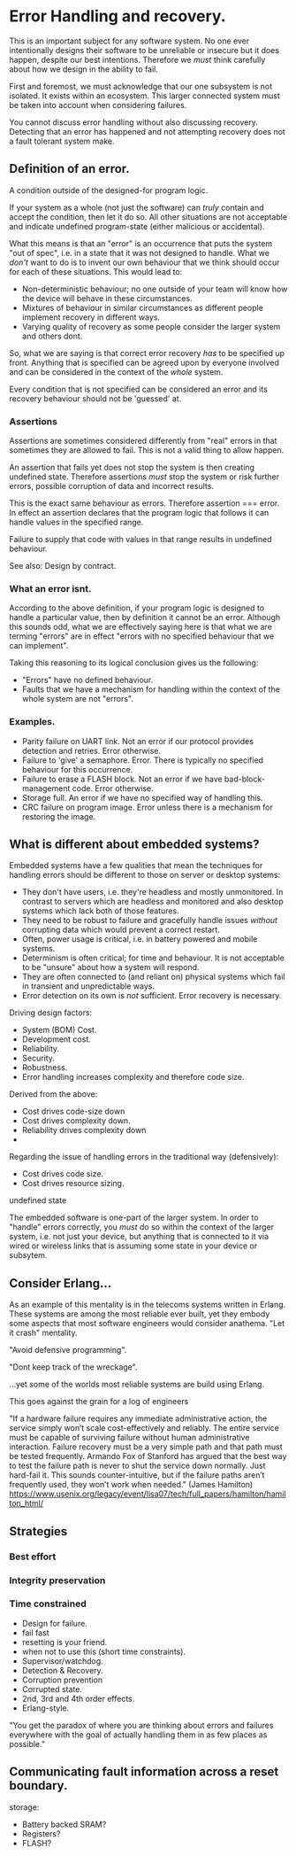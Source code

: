 

Error Handling and recovery.
============================
This is an important subject for any software system. No one ever intentionally designs their software to be unreliable or insecure but it does happen, despite our best intentions. Therefore we *must* think carefully about how we design in the ability to fail.

First and foremost, we must acknowledge that our one subsystem is not isolated. It exists within an ecosystem. This larger connected system must be taken into account when considering failures.

You cannot discuss error handling without also discussing recovery. Detecting that an error has happened and not attempting recovery does not a fault tolerant system make.

## Definition of an error.
A condition outside of the designed-for program logic.

If your system as a whole (not just the software) can *truly* contain and accept the condition, then let it do so. All other situations are not acceptable and indicate undefined program-state (either malicious or accidental).

What this means is that an "error" is an occurrence that puts the system "out of spec", i.e. in a state that it was not designed to handle. What we *don't* want to do is to invent our own behaviour that we think should occur for each of these situations. This would lead to:
- Non-deterministic behaviour; no one outside of your team will know how the device will behave in these circumstances.
- Mixtures of behaviour in similar circumstances as different people implement recovery in different ways.
- Varying quality of recovery as some people consider the larger system and others dont.

So, what we are saying is that correct error recovery *has* to be specified up front. Anything that is specified can be agreed upon by everyone involved and can be considered in the context of the *whole* system.

Every condition that is not specified can be considered an error and its recovery behaviour should not be 'guessed' at.


### Assertions
Assertions are sometimes considered differently from "real" errors in that sometimes they are allowed to fail. This is not a valid thing to allow happen.

An assertion that fails yet does not stop the system is then creating undefined state. Therefore assertions *must* stop the system or risk further errors, possible corruption of data and incorrect results.

This is the exact same behaviour as errors. Therefore assertion === error. In effect an assertion declares that the program logic that follows it can handle values in the specified range.

Failure to supply that code with values in that range results in undefined behaviour.

See also: Design by contract.

### What an error isnt.
According to the above definition, if your program logic is designed to handle a particular value, then by definition it cannot be an error.
Although this sounds odd, what we are effectively saying here is that what we are terming "errors" are in effect "errors with no specified behaviour that we can implement".

Taking this reasoning to its logical conclusion gives us the following:
- "Errors" have no defined behaviour.
- Faults that we have a mechanism for handling within the context of the whole system are not "errors".

### Examples.
- Parity failure on UART link. Not an error if our protocol provides detection and retries. Error otherwise.
- Failure to 'give' a semaphore. Error. There is typically no specified behaviour for this occurrence.
- Failure to erase a FLASH block. Not an error if we have bad-block-management code. Error otherwise.
- Storage full. An error if we have no specified way of handling this.
- CRC failure on program image. Error unless there is a mechanism for restoring the image.

## What is different about embedded systems?
Embedded systems have a few qualities that mean the techniques for handling errors should be different to those on server or desktop systems:
- They don't have users, i.e. they're headless and mostly unmonitored. In contrast to servers which are headless and monitored and also desktop systems which lack both of those features.
- They need to be robust to failure and gracefully handle issues *without* corrupting data which would prevent a correct restart.
- Often, power usage is critical, i.e. in battery powered and mobile systems.
- Determinism is often critical; for time and behaviour. It is not acceptable to be "unsure" about how a system will respond.
- They are often connected to (and reliant on) physical systems which fail in transient and unpredictable ways.
- Error detection on its own is *not* sufficient. Error recovery is necessary.

Driving design factors:
- System (BOM) Cost.
- Development cost.
- Reliability.
- Security.
- Robustness.
- Error handling increases complexity and therefore code size.

Derived from the above:
- Cost drives code-size down
- Cost drives complexity down.
- Reliability drives complexity down
-

Regarding the issue of handling errors in the traditional way (defensively):


- Cost drives code size.
- Cost drives resource sizing.


undefined state

The embedded software is one-part of the larger system. In order to "handle" errors correctly, you *must* do so within the context of the larger system, i.e. not just your device, but anything that is connected to it via wired or wireless links that is assuming some state in your device or subsytem.

## Consider Erlang...
As an example of this mentality is in the telecoms systems written in Erlang. These systems are among the most reliable ever built, yet they embody some aspects that most software engineers would consider anathema.
"Let it crash" mentality.

"Avoid defensive programming".

"Dont keep track of the wreckage".

...yet some of the worlds most reliable systems are build using Erlang.

This goes against the grain for a log of engineers

"If a hardware failure requires any immediate administrative action, the service simply won’t scale cost-effectively and reliably. The entire service must be capable of surviving failure without human administrative interaction. Failure recovery must be a very simple path and that path must be tested frequently. Armando Fox of Stanford has argued that the best way to test the failure path is never to shut the service down normally. Just hard-fail it. This sounds counter-intuitive, but if the failure paths aren’t frequently used, they won’t work when needed."
(James Hamilton) https://www.usenix.org/legacy/event/lisa07/tech/full_papers/hamilton/hamilton_html/

## Strategies

### Best effort

### Integrity preservation


### Time constrained
- Design for failure.
- fail fast
- resetting is your friend.
- when not to use this (short time constraints).
- Supervisor/watchdog.
- Detection & Recovery.
- Corruption prevention
- Corrupted state.
- 2nd, 3rd and 4th order effects.
- Erlang-style.


"You get the paradox of where you are thinking about errors and failures everywhere with the goal of actually handling them in as few places as possible."


## Communicating fault information across a reset boundary.
storage:
- Battery backed SRAM?
- Registers?
- FLASH?

